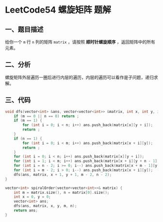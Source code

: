 # LeetCode54 螺旋矩阵 题解

## 一、题目描述

给你一个 `m` 行 `n` 列的矩阵 `matrix` ，请按照 **顺时针螺旋顺序** ，返回矩阵中的所有元素。



## 二、分析

螺旋矩阵外层遍历一圈后进行内层的遍历，内层的遍历可以看作是子问题，递归求解。



## 三、代码

```c++
void dfs(vector<int> &ans, vector<vector<int>> &matrix, int x, int y, int m, int n) {
    if (m == 0 || n == 0) return ;
    if (m == 1) {
        for (int i = 0; i < n; i++) ans.push_back(matrix[x][y + i]);
        return ;
    }
    if (n == 1) {
        for (int i = 0; i < m; i++) ans.push_back(matrix[x + i][y]);
        return ;
    }
    for (int i = 0; i < n; i++) ans.push_back(matrix[x][y + i]);
    for (int i = 1; i < m; i++) ans.push_back(matrix[x + i][y + n - 1]);
    for (int i = n - 2; i >= 0; i--) ans.push_back(matrix[x + m - 1][y + i]);
    for (int i = m - 2; i > 0; i--) ans.push_back(matrix[x + i][y]);
    dfs(ans, matrix, x + 1, y + 1, m - 2, n - 2);
}

vector<int> spiralOrder(vector<vector<int>>& matrix) {
    int m = matrix.size(), n = matrix[0].size();
    int x = 0, y = 0;
    vector<int> ans;
    dfs(ans, matrix, x, y, m, n);
    return ans;
}
```

